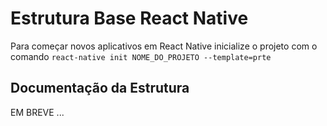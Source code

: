 # Estrutura Base React Native

Para começar novos aplicativos em React Native inicialize o projeto com o comando
`react-native init NOME_DO_PROJETO --template=prte`

## Documentação da Estrutura

EM BREVE ...
